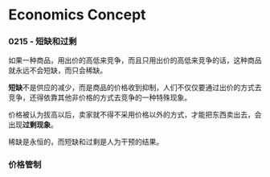 # Economics Concept



### 0215 - 短缺和过剩

如果一种商品，用出价的高低来竞争，而且只用出价的高低来竞争的话，这种商品就永远不会短缺，而只会稀缺。

**短缺**不是供应的减少，而是商品的价格收到抑制，人们不仅仅要通过出价的方式去竞争，还得依靠其他非价格的方式去竞争的一种特殊现象。

价格被认为拔高以后，卖家就不得不采用价格以外的方式，才能把东西卖出去，会出现**过剩现象**。

稀缺是永恒的，而短缺和过剩是人为干预的结果。



###  价格管制





